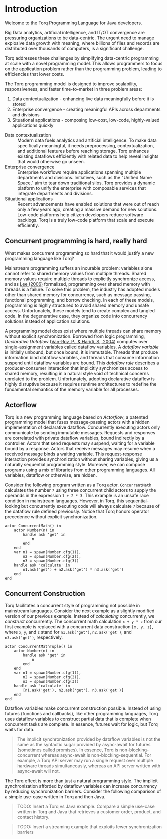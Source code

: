 # Introduction

Welcome to the Torq Programming Language for Java developers.

Big Data analytics, artificial intelligence, and IT/OT convergence are pressuring organizations to be data-centric. The urgent need to manage explosive data growth with meaning, where billions of files and records are distributed over thousands of computers, is a significant challenge.

Torq addresses these challenges by simplifying data-centric programming at scale with a novel programming model. This allows programmers to focus on the application problem rather than the programming problem, leading to efficiencies that lower costs.

The Torq programming model is designed to improve scalability, responsiveness, and faster time-to-market in three problem areas:

1. Data contextualization - enhancing live data meaningfully before it is stored
2. Enterprise convergence - creating meaningful APIs across departments and divisions
3. Situational applications - composing low-cost, low-code, highly-valued applications quickly

<dl>
    <dt>Data contextualization</dt>
    <dd>Modern data fuels analytics and artificial intelligence. To make data specifically meaningful, it needs preprocessing, contextualization, and additional features before reaching storage. Torq enhances existing dataflows efficiently with related data to help reveal insights that would otherwise go unseen.</dd>
    <dt>Enterprise convergence</dt>
    <dd>Enterprise workflows require applications spanning multiple departments and divisions. Initiatives, such as the "Unified Name Space," aim to tear down traditional silos. Torq provides a dynamic platform to unify the enterprise with composable services that integrate departments and divisions.</dd>
    <dt>Situational applications</dt>
    <dd>Recent advancements have enabled solutions that were out of reach only a few years ago, creating a massive demand for new solutions. Low-code platforms help citizen developers reduce software backlogs. Torq is a truly low-code platform that scale and execute efficiently.</dd>
</dl>

## Concurrent programming is hard, really hard

What makes concurrent programming so hard that it would justify a new programming language like Torq?

Mainstream programming suffers an incurable problem: variables alone cannot refer to shared memory values from multiple threads. Shared memory values require multiple threads to explicitly synchronize access, and as [Lee (2006)](book_references.html) formalized, programming over shared memory with threads is a failure. To solve this problem, the industry has adopted models other than shared memory for concurrency, such as message passing, functional programming, and borrow checking. In each of these models, programming is highly structured to avoid shared memory and unsafe access. Unfortunately, these models tend to create complex and tangled code. In the degenerative case, they organize code into concurrency solutions instead of application solutions.

A programming model does exist where multiple threads can share memory without explicit synchronization. Borrowed from logic programming, *Declarative Dataflow* ([Van-Roy, P., & Haridi, S., 2004](book_references.html)) computes over single-assignment variables called dataflow variables. A *dataflow variable* is initially unbound, but once bound, it is immutable. Threads that produce information bind dataflow variables, and threads that consume information suspend until dataflow variables are bound. This *dataflow rule* describes a producer-consumer interaction that implicitly synchronizes access to shared memory, resulting in a natural style void of technical concerns unrelated to the problem. Unfortunately, adopting declarative dataflow is highly disruptive because it requires runtime architectures to redefine the fundamental semantics of the memory variable for all processes.

## Actorflow

Torq is a new programming language based on *Actorflow*, a patented programming model that fuses message-passing actors with a hidden implementation of declarative dataflow. Concurrently executing actors only communicate by sending immutable messages. Requests and responses are correlated with private dataflow variables, bound indirectly by a controller. Actors that send requests may suspend, waiting for a variable bound by a response. Actors that receive messages may resume when a received message binds a waiting variable. This request-response interaction provides synchronization without sharing variables, giving us a naturally sequential programming style. Moreover, we can compose programs using a mix of libraries from other programming languages. All variables, dataflow or otherwise, are hidden.

Consider the following program written as a Torq actor. `ConcurrentMath` calculates the number `7` using three concurrent child actors to supply the operands in the expression `1 + 2 * 3`. This example is an unsafe race condition in mainstream languages. However, in Torq, this sequential-looking but concurrently executing code will always calculate `7` because of the dataflow rule defined previously. Notice that Torq honors operator precedence without explicit synchronization.

```
actor ConcurrentMath() in
    actor Number(n) in
        handle ask 'get' in
            n
        end
    end
    var n1 = spawn(Number.cfg(1)),
        n2 = spawn(Number.cfg(2)),
        n3 = spawn(Number.cfg(3))
    handle ask 'calculate' in
        n1.ask('get') + n2.ask('get') * n3.ask('get')
    end
end
```

## Concurrent Construction

Torq facilitates a concurrent style of programming not possible in mainstream languages. Consider the next example as a slightly modified version of our previous example. Instead of *calculating* concurrently, we *construct* concurrently. The concurrent math calculation `x + y * z` from our first example is replaced with a concurrent data construction `[x, y, z]`, where `x`, `y`, and `z` stand for `n1.ask('get')`, `n2.ask('get')`, and `n3.ask('get')`, respectively.

```
actor ConcurrentMathTuple() in
    actor Number(n) in
        handle ask 'get' in
            n
        end
    end
    var n1 = spawn(Number.cfg(1)),
        n2 = spawn(Number.cfg(2)),
        n3 = spawn(Number.cfg(3))
    handle ask 'calculate' in
        [n1.ask('get'), n2.ask('get'), n3.ask('get')]
    end
end
```

Dataflow variables make concurrent construction possible. Instead of using futures (functions and callbacks), like other programming languages, Torq uses dataflow variables to construct partial data that is complete when concurrent tasks are complete. In essence, futures wait for logic, but Torq waits for data.

> The implicit synchronization provided by dataflow variables is not the same as the syntactic sugar provided by async-await for futures (sometimes called promises). In essence, Torq is non-blocking-concurrent whereas async-await is non-blocking-sequential. For example, a Torq API server may run a single request over multiple hardware threads simultaneously, whereas an API server written with async-await will not.

The Torq effect is more than just a natural programming style. The implicit synchronization afforded by dataflow variables can increase concurrency by reducing synchronization barriers. Consider the following comparison of a simple use-case written in Torq and then Java.

> TODO: Insert a Torq vs Java example. Compare a simple use-case written in Torq and Java that retrieves a customer order, product, and contact history.

> TODO: Insert a streaming example that exploits fewer synchronization barriers
 
